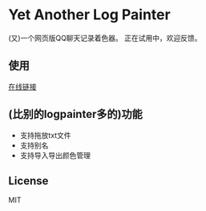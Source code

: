 # Yet Another Log Painter

(又)一个网页版QQ聊天记录着色器。
正在试用中，欢迎反馈。

## 使用

[在线链接](https://otowa-kotori.github.io/yet-another-logpainter/)

## (比别的logpainter多的)功能

- 支持拖放txt文件
- 支持别名
- 支持导入导出颜色管理

## License

MIT
